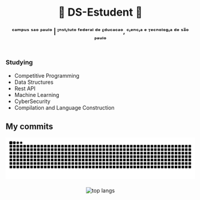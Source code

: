 <div align="center">
<h1>📖 DS-Estudent 📖</h1>

<h3>ᶜᵃᵐᵖᵘˢ ˢᵃᵒ ᴾᵃᵘˡᵒ | ᴵⁿˢᵗᶦᵗᵘᵗᵒ ᶠᵉᵈᵉʳᵃˡ ᵈᵉ ᴱᵈᵘᶜᵃᶜᵃᵒ, ᶜᶦᵉⁿᶜᶦᵃ ᵉ ᵀᵉᶜⁿᵒˡᵒᵍᶦᵃ ᵈᵉ ˢᵃ̃ᵒ ᴾᵃᵘˡᵒ</h3>
</div>
<h1></h1>
<h3>Studying</h3>
<ul>
  <li>Competitive Programming</li>
  <li>Data Structures</li>
  <li>Rest API</li>
  <li>Machine Learning</li>
  <li>CyberSecurity</li>
  <li>Compilation and Language Construction</li>
</ul>

<h2>My commits</h2>
<div align="center">
  <picture>
  <source media="(prefers-color-scheme: dark)" srcset="https://raw.githubusercontent.com/ArturRegadas/ArturRegadas/output/github-contribution-grid-snake-dark.svg">
 
  <img alt="github contribution grid snake animation" src="https://raw.githubusercontent.com/ArturRegadas/ArturRegadas/output/github-contribution-grid-snake.svg">
</picture>
  <br/>
</div>



<div align=center>
<br>
  <img width=325 align="center" src="https://github-readme-stats-salesp07.vercel.app/api/top-langs/?username=ArturRegadas&hide=HTML&langs_count=8&layout=compact&theme=react&border_radius=10&size_weight=0.5&count_weight=0.5&exclude_repo=github-readme-stats" alt="top langs" />


<br/><br/>





<!--
CREDITOS:
_generated with [Platane/snk](https://github.com/Platane/snk)_
